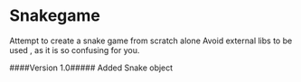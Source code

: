 # Snakegame
Attempt to create a snake game from scratch alone
Avoid external libs to be used , as it is so confusing for you.

####Version 1.0#####
Added Snake object
